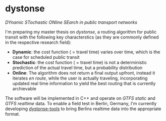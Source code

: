 # dystonse
_DYnamic STochastic ONline SEarch in public transport networks_

I'm preparing my master thesis on _dystonse_, a routing algorithm for public transit with the following key characterstics (as they are commonly defined in the respective research field):

 * __Dynamic__: the cost function ( = travel time) varies over time, which is the case for scheduled public transit
 * __Stochastic__: the cost function ( = travel time) is not a deterministic prediction of the actual travel time, but a probability distribution
 * __Online__: The algorithm does not return a final output upfront, instead it iterates _en route_, while the user is actually traveling, incorporating updated real time information to yield the best routing that is currently archievable
 
The software will be implemented in C++ and operate on _GTFS static_ and _GTFS realtime_ data. To enable a field test in Berlin, Germany, I'm currently developing [dystonse-tools](https://github.com/lenaschimmel/dystonse-tools) to bring Berlins realtime data into the appropriate format.
